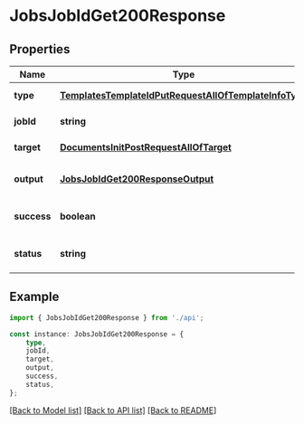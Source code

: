 # JobsJobIdGet200Response


## Properties

Name | Type | Description | Notes
------------ | ------------- | ------------- | -------------
**type** | [**TemplatesTemplateIdPutRequestAllOfTemplateInfoType**](TemplatesTemplateIdPutRequestAllOfTemplateInfoType.md) |  | [default to undefined]
**jobId** | **string** |  | [default to undefined]
**target** | [**DocumentsInitPostRequestAllOfTarget**](DocumentsInitPostRequestAllOfTarget.md) |  | [default to undefined]
**output** | [**JobsJobIdGet200ResponseOutput**](JobsJobIdGet200ResponseOutput.md) |  | [optional] [default to undefined]
**success** | **boolean** |  | [optional] [default to undefined]
**status** | **string** |  | [optional] [default to undefined]

## Example

```typescript
import { JobsJobIdGet200Response } from './api';

const instance: JobsJobIdGet200Response = {
    type,
    jobId,
    target,
    output,
    success,
    status,
};
```

[[Back to Model list]](../README.md#documentation-for-models) [[Back to API list]](../README.md#documentation-for-api-endpoints) [[Back to README]](../README.md)
